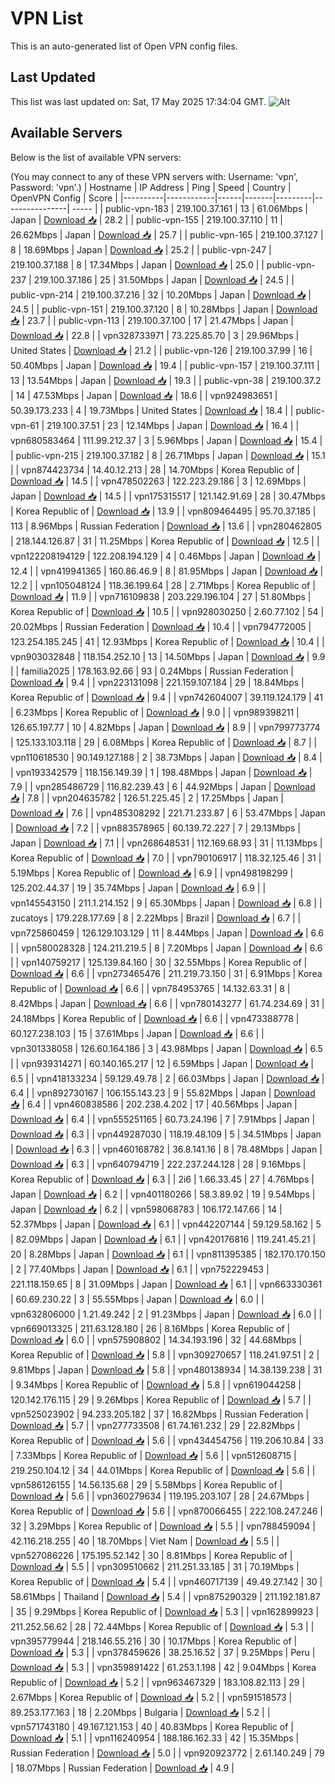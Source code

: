 # VPN List

This is an auto-generated list of Open VPN config files.

## Last Updated

This list was last updated on: Sat, 17 May 2025 17:34:04 GMT.
![Alt](https://repobeats.axiom.co/api/embed/186b98318ef1479477931607c1ad7d823f12451f.svg "Repobeats analytics image")

## Available Servers

Below is the list of available VPN servers:

(You may connect to any of these VPN servers with: Username: 'vpn', Password: 'vpn'.)
| Hostname | IP Address | Ping | Speed | Country | OpenVPN Config | Score |
|----------|------------|------|-------|---------|----------------| ----- |
| public-vpn-183 | 219.100.37.161 | 13 | 61.06Mbps | Japan | [Download 📥](./configs/server_0_JP.ovpn) | 28.2 |
| public-vpn-155 | 219.100.37.110 | 11 | 26.62Mbps | Japan | [Download 📥](./configs/server_1_JP.ovpn) | 25.7 |
| public-vpn-165 | 219.100.37.127 | 8 | 18.69Mbps | Japan | [Download 📥](./configs/server_2_JP.ovpn) | 25.2 |
| public-vpn-247 | 219.100.37.188 | 8 | 17.34Mbps | Japan | [Download 📥](./configs/server_3_JP.ovpn) | 25.0 |
| public-vpn-237 | 219.100.37.186 | 25 | 31.50Mbps | Japan | [Download 📥](./configs/server_4_JP.ovpn) | 24.5 |
| public-vpn-214 | 219.100.37.216 | 32 | 10.20Mbps | Japan | [Download 📥](./configs/server_5_JP.ovpn) | 24.5 |
| public-vpn-151 | 219.100.37.120 | 8 | 10.28Mbps | Japan | [Download 📥](./configs/server_6_JP.ovpn) | 23.7 |
| public-vpn-113 | 219.100.37.100 | 17 | 21.47Mbps | Japan | [Download 📥](./configs/server_7_JP.ovpn) | 22.8 |
| vpn328733971 | 73.225.85.70 | 3 | 29.96Mbps | United States | [Download 📥](./configs/server_8_US.ovpn) | 21.2 |
| public-vpn-126 | 219.100.37.99 | 16 | 50.40Mbps | Japan | [Download 📥](./configs/server_9_JP.ovpn) | 19.4 |
| public-vpn-157 | 219.100.37.111 | 13 | 13.54Mbps | Japan | [Download 📥](./configs/server_10_JP.ovpn) | 19.3 |
| public-vpn-38 | 219.100.37.2 | 14 | 47.53Mbps | Japan | [Download 📥](./configs/server_11_JP.ovpn) | 18.6 |
| vpn924983651 | 50.39.173.233 | 4 | 19.73Mbps | United States | [Download 📥](./configs/server_12_US.ovpn) | 18.4 |
| public-vpn-61 | 219.100.37.51 | 23 | 12.14Mbps | Japan | [Download 📥](./configs/server_13_JP.ovpn) | 16.4 |
| vpn680583464 | 111.99.212.37 | 3 | 5.96Mbps | Japan | [Download 📥](./configs/server_14_JP.ovpn) | 15.4 |
| public-vpn-215 | 219.100.37.182 | 8 | 26.71Mbps | Japan | [Download 📥](./configs/server_15_JP.ovpn) | 15.1 |
| vpn874423734 | 14.40.12.213 | 28 | 14.70Mbps | Korea Republic of | [Download 📥](./configs/server_16_KR.ovpn) | 14.5 |
| vpn478502263 | 122.223.29.186 | 3 | 12.69Mbps | Japan | [Download 📥](./configs/server_17_JP.ovpn) | 14.5 |
| vpn175315517 | 121.142.91.69 | 28 | 30.47Mbps | Korea Republic of | [Download 📥](./configs/server_18_KR.ovpn) | 13.9 |
| vpn809464495 | 95.70.37.185 | 113 | 8.96Mbps | Russian Federation | [Download 📥](./configs/server_19_RU.ovpn) | 13.6 |
| vpn280462805 | 218.144.126.87 | 31 | 11.25Mbps | Korea Republic of | [Download 📥](./configs/server_20_KR.ovpn) | 12.5 |
| vpn122208194129 | 122.208.194.129 | 4 | 0.46Mbps | Japan | [Download 📥](./configs/server_21_JP.ovpn) | 12.4 |
| vpn419941365 | 160.86.46.9 | 8 | 81.95Mbps | Japan | [Download 📥](./configs/server_22_JP.ovpn) | 12.2 |
| vpn105048124 | 118.36.199.64 | 28 | 2.71Mbps | Korea Republic of | [Download 📥](./configs/server_23_KR.ovpn) | 11.9 |
| vpn716109838 | 203.229.196.104 | 27 | 51.80Mbps | Korea Republic of | [Download 📥](./configs/server_24_KR.ovpn) | 10.5 |
| vpn928030250 | 2.60.77.102 | 54 | 20.02Mbps | Russian Federation | [Download 📥](./configs/server_25_RU.ovpn) | 10.4 |
| vpn794772005 | 123.254.185.245 | 41 | 12.93Mbps | Korea Republic of | [Download 📥](./configs/server_26_KR.ovpn) | 10.4 |
| vpn903032848 | 118.154.252.10 | 13 | 14.50Mbps | Japan | [Download 📥](./configs/server_27_JP.ovpn) | 9.9 |
| familia2025 | 178.163.92.66 | 93 | 0.24Mbps | Russian Federation | [Download 📥](./configs/server_28_RU.ovpn) | 9.4 |
| vpn223131098 | 221.159.107.184 | 29 | 18.84Mbps | Korea Republic of | [Download 📥](./configs/server_29_KR.ovpn) | 9.4 |
| vpn742604007 | 39.119.124.179 | 41 | 6.23Mbps | Korea Republic of | [Download 📥](./configs/server_30_KR.ovpn) | 9.0 |
| vpn989398211 | 126.65.197.77 | 10 | 4.82Mbps | Japan | [Download 📥](./configs/server_31_JP.ovpn) | 8.9 |
| vpn799773774 | 125.133.103.118 | 29 | 6.08Mbps | Korea Republic of | [Download 📥](./configs/server_32_KR.ovpn) | 8.7 |
| vpn110618530 | 90.149.127.188 | 2 | 38.73Mbps | Japan | [Download 📥](./configs/server_33_JP.ovpn) | 8.4 |
| vpn193342579 | 118.156.149.39 | 1 | 198.48Mbps | Japan | [Download 📥](./configs/server_34_JP.ovpn) | 7.9 |
| vpn285486729 | 116.82.239.43 | 6 | 44.92Mbps | Japan | [Download 📥](./configs/server_35_JP.ovpn) | 7.8 |
| vpn204635782 | 126.51.225.45 | 2 | 17.25Mbps | Japan | [Download 📥](./configs/server_36_JP.ovpn) | 7.6 |
| vpn485308292 | 221.71.233.87 | 6 | 53.47Mbps | Japan | [Download 📥](./configs/server_37_JP.ovpn) | 7.2 |
| vpn883578965 | 60.139.72.227 | 7 | 29.13Mbps | Japan | [Download 📥](./configs/server_38_JP.ovpn) | 7.1 |
| vpn268648531 | 112.169.68.93 | 31 | 11.13Mbps | Korea Republic of | [Download 📥](./configs/server_39_KR.ovpn) | 7.0 |
| vpn790106917 | 118.32.125.46 | 31 | 5.19Mbps | Korea Republic of | [Download 📥](./configs/server_40_KR.ovpn) | 6.9 |
| vpn498198299 | 125.202.44.37 | 19 | 35.74Mbps | Japan | [Download 📥](./configs/server_41_JP.ovpn) | 6.9 |
| vpn145543150 | 211.1.214.152 | 9 | 65.30Mbps | Japan | [Download 📥](./configs/server_42_JP.ovpn) | 6.8 |
| zucatoys | 179.228.177.69 | 8 | 2.22Mbps | Brazil | [Download 📥](./configs/server_43_BR.ovpn) | 6.7 |
| vpn725860459 | 126.129.103.129 | 11 | 8.44Mbps | Japan | [Download 📥](./configs/server_44_JP.ovpn) | 6.6 |
| vpn580028328 | 124.211.219.5 | 8 | 7.20Mbps | Japan | [Download 📥](./configs/server_45_JP.ovpn) | 6.6 |
| vpn140759217 | 125.139.84.160 | 30 | 32.55Mbps | Korea Republic of | [Download 📥](./configs/server_46_KR.ovpn) | 6.6 |
| vpn273465476 | 211.219.73.150 | 31 | 6.91Mbps | Korea Republic of | [Download 📥](./configs/server_47_KR.ovpn) | 6.6 |
| vpn784953765 | 14.132.63.31 | 8 | 8.42Mbps | Japan | [Download 📥](./configs/server_48_JP.ovpn) | 6.6 |
| vpn780143277 | 61.74.234.69 | 31 | 24.18Mbps | Korea Republic of | [Download 📥](./configs/server_49_KR.ovpn) | 6.6 |
| vpn473388778 | 60.127.238.103 | 15 | 37.61Mbps | Japan | [Download 📥](./configs/server_50_JP.ovpn) | 6.6 |
| vpn301338058 | 126.60.164.186 | 3 | 43.98Mbps | Japan | [Download 📥](./configs/server_51_JP.ovpn) | 6.5 |
| vpn939314271 | 60.140.165.217 | 12 | 6.59Mbps | Japan | [Download 📥](./configs/server_52_JP.ovpn) | 6.5 |
| vpn418133234 | 59.129.49.78 | 2 | 66.03Mbps | Japan | [Download 📥](./configs/server_53_JP.ovpn) | 6.4 |
| vpn892730167 | 106.155.143.23 | 9 | 55.82Mbps | Japan | [Download 📥](./configs/server_54_JP.ovpn) | 6.4 |
| vpn460838586 | 202.238.4.202 | 17 | 40.56Mbps | Japan | [Download 📥](./configs/server_55_JP.ovpn) | 6.4 |
| vpn555251165 | 60.73.24.196 | 7 | 7.91Mbps | Japan | [Download 📥](./configs/server_56_JP.ovpn) | 6.3 |
| vpn449287030 | 118.19.48.109 | 5 | 34.51Mbps | Japan | [Download 📥](./configs/server_57_JP.ovpn) | 6.3 |
| vpn460168782 | 36.8.141.16 | 8 | 78.48Mbps | Japan | [Download 📥](./configs/server_58_JP.ovpn) | 6.3 |
| vpn640794719 | 222.237.244.128 | 28 | 9.16Mbps | Korea Republic of | [Download 📥](./configs/server_59_KR.ovpn) | 6.3 |
| 2i6 | 1.66.33.45 | 27 | 4.76Mbps | Japan | [Download 📥](./configs/server_60_JP.ovpn) | 6.2 |
| vpn401180266 | 58.3.89.92 | 19 | 9.54Mbps | Japan | [Download 📥](./configs/server_61_JP.ovpn) | 6.2 |
| vpn598068783 | 106.172.147.66 | 14 | 52.37Mbps | Japan | [Download 📥](./configs/server_62_JP.ovpn) | 6.1 |
| vpn442207144 | 59.129.58.162 | 5 | 82.09Mbps | Japan | [Download 📥](./configs/server_63_JP.ovpn) | 6.1 |
| vpn420176816 | 119.241.45.21 | 20 | 8.28Mbps | Japan | [Download 📥](./configs/server_64_JP.ovpn) | 6.1 |
| vpn811395385 | 182.170.170.150 | 2 | 77.40Mbps | Japan | [Download 📥](./configs/server_65_JP.ovpn) | 6.1 |
| vpn752229453 | 221.118.159.65 | 8 | 31.09Mbps | Japan | [Download 📥](./configs/server_66_JP.ovpn) | 6.1 |
| vpn663330361 | 60.69.230.22 | 3 | 55.55Mbps | Japan | [Download 📥](./configs/server_67_JP.ovpn) | 6.0 |
| vpn632806000 | 1.21.49.242 | 2 | 91.23Mbps | Japan | [Download 📥](./configs/server_68_JP.ovpn) | 6.0 |
| vpn669013325 | 211.63.128.180 | 26 | 8.16Mbps | Korea Republic of | [Download 📥](./configs/server_69_KR.ovpn) | 6.0 |
| vpn575908802 | 14.34.193.196 | 32 | 44.68Mbps | Korea Republic of | [Download 📥](./configs/server_70_KR.ovpn) | 5.8 |
| vpn309270657 | 118.241.97.51 | 2 | 9.81Mbps | Japan | [Download 📥](./configs/server_71_JP.ovpn) | 5.8 |
| vpn480138934 | 14.38.139.238 | 31 | 9.34Mbps | Korea Republic of | [Download 📥](./configs/server_72_KR.ovpn) | 5.8 |
| vpn619044258 | 120.142.176.115 | 29 | 9.26Mbps | Korea Republic of | [Download 📥](./configs/server_73_KR.ovpn) | 5.7 |
| vpn525023902 | 94.233.205.182 | 37 | 16.82Mbps | Russian Federation | [Download 📥](./configs/server_74_RU.ovpn) | 5.7 |
| vpn277733508 | 61.74.161.232 | 29 | 22.82Mbps | Korea Republic of | [Download 📥](./configs/server_75_KR.ovpn) | 5.6 |
| vpn434454756 | 119.206.10.84 | 33 | 7.33Mbps | Korea Republic of | [Download 📥](./configs/server_76_KR.ovpn) | 5.6 |
| vpn512608715 | 219.250.104.12 | 34 | 44.01Mbps | Korea Republic of | [Download 📥](./configs/server_77_KR.ovpn) | 5.6 |
| vpn586126155 | 14.56.135.68 | 29 | 5.58Mbps | Korea Republic of | [Download 📥](./configs/server_78_KR.ovpn) | 5.6 |
| vpn360279634 | 119.195.203.107 | 28 | 24.67Mbps | Korea Republic of | [Download 📥](./configs/server_79_KR.ovpn) | 5.6 |
| vpn870066455 | 222.108.247.246 | 32 | 3.29Mbps | Korea Republic of | [Download 📥](./configs/server_80_KR.ovpn) | 5.5 |
| vpn788459094 | 42.116.218.255 | 40 | 18.70Mbps | Viet Nam | [Download 📥](./configs/server_81_VN.ovpn) | 5.5 |
| vpn527086226 | 175.195.52.142 | 30 | 8.81Mbps | Korea Republic of | [Download 📥](./configs/server_82_KR.ovpn) | 5.5 |
| vpn309510662 | 211.251.33.185 | 31 | 70.19Mbps | Korea Republic of | [Download 📥](./configs/server_83_KR.ovpn) | 5.4 |
| vpn460717139 | 49.49.27.142 | 30 | 58.61Mbps | Thailand | [Download 📥](./configs/server_84_TH.ovpn) | 5.4 |
| vpn875290329 | 211.192.181.87 | 35 | 9.29Mbps | Korea Republic of | [Download 📥](./configs/server_85_KR.ovpn) | 5.3 |
| vpn162899923 | 211.252.56.62 | 28 | 72.44Mbps | Korea Republic of | [Download 📥](./configs/server_86_KR.ovpn) | 5.3 |
| vpn395779944 | 218.146.55.216 | 30 | 10.17Mbps | Korea Republic of | [Download 📥](./configs/server_87_KR.ovpn) | 5.3 |
| vpn378459626 | 38.25.16.52 | 37 | 9.25Mbps | Peru | [Download 📥](./configs/server_88_PE.ovpn) | 5.3 |
| vpn359891422 | 61.253.1.198 | 42 | 9.04Mbps | Korea Republic of | [Download 📥](./configs/server_89_KR.ovpn) | 5.2 |
| vpn963467329 | 183.108.82.113 | 29 | 2.67Mbps | Korea Republic of | [Download 📥](./configs/server_90_KR.ovpn) | 5.2 |
| vpn591518573 | 89.253.177.163 | 18 | 2.20Mbps | Bulgaria | [Download 📥](./configs/server_91_BG.ovpn) | 5.2 |
| vpn571743180 | 49.167.121.153 | 40 | 40.83Mbps | Korea Republic of | [Download 📥](./configs/server_92_KR.ovpn) | 5.1 |
| vpn116240954 | 188.186.162.33 | 42 | 15.35Mbps | Russian Federation | [Download 📥](./configs/server_93_RU.ovpn) | 5.0 |
| vpn920923772 | 2.61.140.249 | 79 | 18.07Mbps | Russian Federation | [Download 📥](./configs/server_94_RU.ovpn) | 4.9 |
